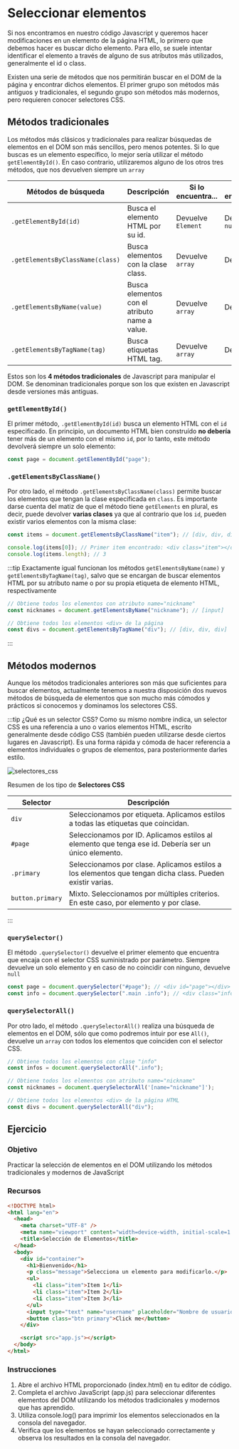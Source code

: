# Seleccionar elementos

Si nos encontramos en nuestro código Javascript y queremos hacer modificaciones en un elemento de la página HTML, lo primero que debemos hacer es buscar dicho elemento. Para ello, se suele intentar identificar el elemento a través de alguno de sus atributos más utilizados, generalmente el id o class.

Existen una serie de métodos que nos permitirán buscar en el DOM de la página y encontrar dichos elementos. El primer grupo son métodos más antiguos y tradicionales, el segundo grupo son métodos más modernos, pero requieren conocer selectores CSS.

## Métodos tradicionales

Los métodos más clásicos y tradicionales para realizar búsquedas de elementos en el DOM son más sencillos, pero menos potentes. Si lo que buscas es un elemento específico, lo mejor sería utilizar el método `getElementById()`. En caso contrario, utilizaremos alguno de los otros tres métodos, que nos devuelven siempre un `array`

| Métodos de búsqueda              | Descripción                                   | Si lo encuentra... | Si no lo encuentra... |
| -------------------------------- | --------------------------------------------- | ------------------ | --------------------- |
| `.getElementById(id)`            | Busca el elemento HTML por su id.             | Devuelve `Element` | Devuelve `null`       |
| `.getElementsByClassName(class)` | Busca elementos con la clase class.           | Devuelve `array`   | Devuelve `[]`         |
| `.getElementsByName(value)`      | Busca elementos con el atributo name a value. | Devuelve `array`   | Devuelve `[]`         |
| `.getElementsByTagName(tag)`     | Busca etiquetas HTML tag.                     | Devuelve `array`   | Devuelve `[]`         |

Estos son los **4 métodos tradicionales** de Javascript para manipular el DOM. Se denominan tradicionales porque son los que existen en Javascript desde versiones más antiguas.

### `getElementById()`

El primer método, `.getElementById(id)` busca un elemento HTML con el `id` especificado. En principio, un documento HTML bien construído **no debería** tener más de un elemento con el mismo `id`, por lo tanto, este método devolverá siempre un solo elemento:

```js
const page = document.getElementById("page");
```

### `.getElementsByClassName()`

Por otro lado, el método `.getElementsByClassName(class)` permite buscar los elementos que tengan la clase especificada en `class`. Es importante darse cuenta del matiz de que el método tiene `getElements` en plural, es decir, puede devolver **varias clases** ya que al contrario que los `id`, pueden existir varios elementos con la misma clase:

```js
const items = document.getElementsByClassName("item"); // [div, div, div]

console.log(items[0]); // Primer item encontrado: <div class="item"></div>
console.log(items.length); // 3
```

:::tip
Exactamente igual funcionan los métodos `getElementsByName(name)` y `getElementsByTagName(tag)`, salvo que se encargan de buscar elementos HTML por su atributo name o por su propia etiqueta de elemento HTML, respectivamente

```js
// Obtiene todos los elementos con atributo name="nickname"
const nicknames = document.getElementsByName("nickname"); // [input]

// Obtiene todos los elementos <div> de la página
const divs = document.getElementsByTagName("div"); // [div, div, div]
```

:::

## Métodos modernos

Aunque los métodos tradicionales anteriores son más que suficientes para buscar elementos, actualmente tenemos a nuestra disposición dos nuevos métodos de búsqueda de elementos que son mucho más cómodos y prácticos si conocemos y dominamos los selectores CSS.

:::tip ¿Qué es un selector CSS?
Como su mismo nombre indica, un selector CSS es una referencia a uno o varios elementos HTML, escrito generalmente desde código CSS (también pueden utilizarse desde ciertos lugares en Javascript). Es una forma rápida y cómoda de hacer referencia a elementos individuales o grupos de elementos, para posteriormente darles estilo.

![selectores_css](https://lenguajecss.com/css/selectores/selectores-basicos/sintaxis-basica.png)

Resumen de los tipo de **Selectores CSS**

| Selector         | Descripción                                                                                               |
| ---------------- | --------------------------------------------------------------------------------------------------------- |
| `div`            | Seleccionamos por etiqueta. Aplicamos estilos a todas las etiquetas que coincidan.                        |
| `#page`          | Seleccionamos por ID. Aplicamos estilos al elemento que tenga ese id. Debería ser un único elemento.      |
| `.primary`       | Seleccionamos por clase. Aplicamos estilos a los elementos que tengan dicha class. Pueden existir varias. |
| `button.primary` | Mixto. Seleccionamos por múltiples criterios. En este caso, por elemento y por clase.                     |

:::

### `querySelector()`

El método `.querySelector()` devuelve el primer elemento que encuentra que encaja con el selector CSS suministrado por parámetro. Siempre devuelve un solo elemento y en caso de no coincidir con ninguno, devuelve `null`

```js
const page = document.querySelector("#page"); // <div id="page"></div>
const info = document.querySelector(".main .info"); // <div class="info"></div>
```

### `querySelectorAll()`

Por otro lado, el método `.querySelectorAll()` realiza una búsqueda de elementos en el DOM, sólo que como podremos intuir por ese `All()`, devuelve un `array` con todos los elementos que coinciden con el selector CSS.

```js
// Obtiene todos los elementos con clase "info"
const infos = document.querySelectorAll(".info");

// Obtiene todos los elementos con atributo name="nickname"
const nicknames = document.querySelectorAll('[name="nickname"]');

// Obtiene todos los elementos <div> de la página HTML
const divs = document.querySelectorAll("div");
```

## Ejercicio

### Objetivo

Practicar la selección de elementos en el DOM utilizando los métodos tradicionales y modernos de JavaScript

### Recursos

```html
<!DOCTYPE html>
<html lang="en">
  <head>
    <meta charset="UTF-8" />
    <meta name="viewport" content="width=device-width, initial-scale=1.0" />
    <title>Selección de Elementos</title>
  </head>
  <body>
    <div id="container">
      <h1>Bienvenido</h1>
      <p class="message">Selecciona un elemento para modificarlo.</p>
      <ul>
        <li class="item">Item 1</li>
        <li class="item">Item 2</li>
        <li class="item">Item 3</li>
      </ul>
      <input type="text" name="username" placeholder="Nombre de usuario" />
      <button class="btn primary">Click me</button>
    </div>

    <script src="app.js"></script>
  </body>
</html>
```

### Instrucciones

1. Abre el archivo HTML proporcionado (index.html) en tu editor de código.
2. Completa el archivo JavaScript (app.js) para seleccionar diferentes elementos del DOM utilizando los métodos tradicionales y modernos que has aprendido.
3. Utiliza console.log() para imprimir los elementos seleccionados en la consola del navegador.
4. Verifica que los elementos se hayan seleccionado correctamente y observa los resultados en la consola del navegador.

